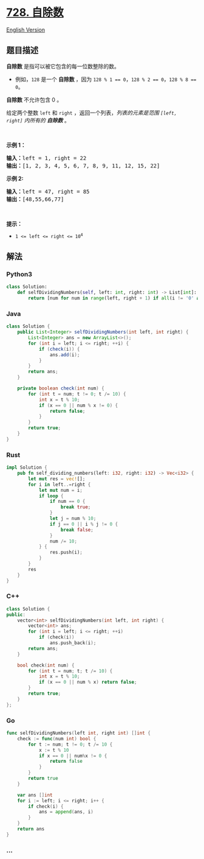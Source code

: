 # [728. 自除数](https://leetcode.cn/problems/self-dividing-numbers)

[English Version](/solution/0700-0799/0728.Self%20Dividing%20Numbers/README_EN.md)

## 题目描述

<!-- 这里写题目描述 -->

<p><strong>自除数</strong><em>&nbsp;</em>是指可以被它包含的每一位数整除的数。</p>

<ul>
	<li>例如，<code>128</code> 是一个 <strong>自除数</strong> ，因为&nbsp;<code>128 % 1 == 0</code>，<code>128 % 2 == 0</code>，<code>128 % 8 == 0</code>。</li>
</ul>

<p><strong>自除数</strong> 不允许包含 0 。</p>

<p>给定两个整数&nbsp;<code>left</code>&nbsp;和&nbsp;<code>right</code> ，返回一个列表，<em>列表的元素是范围&nbsp;<code>[left, right]</code>&nbsp;内所有的 <strong>自除数</strong></em> 。</p>

<p>&nbsp;</p>

<p><strong>示例 1：</strong></p>

<pre>
<strong>输入：</strong>left = 1, right = 22
<strong>输出：</strong>[1, 2, 3, 4, 5, 6, 7, 8, 9, 11, 12, 15, 22]
</pre>

<p><strong>示例 2:</strong></p>

<pre>
<b>输入：</b>left = 47, right = 85
<b>输出：</b>[48,55,66,77]
</pre>

<p>&nbsp;</p>

<p><strong>提示：</strong></p>

<ul>
	<li><code>1 &lt;= left &lt;= right &lt;= 10<sup>4</sup></code></li>
</ul>

## 解法

<!-- 这里可写通用的实现逻辑 -->

<!-- tabs:start -->

### **Python3**

<!-- 这里可写当前语言的特殊实现逻辑 -->

```python
class Solution:
    def selfDividingNumbers(self, left: int, right: int) -> List[int]:
        return [num for num in range(left, right + 1) if all(i != '0' and num % int(i) == 0 for i in str(num))]
```

### **Java**

<!-- 这里可写当前语言的特殊实现逻辑 -->

```java
class Solution {
    public List<Integer> selfDividingNumbers(int left, int right) {
        List<Integer> ans = new ArrayList<>();
        for (int i = left; i <= right; ++i) {
            if (check(i)) {
                ans.add(i);
            }
        }
        return ans;
    }

    private boolean check(int num) {
        for (int t = num; t != 0; t /= 10) {
            int x = t % 10;
            if (x == 0 || num % x != 0) {
                return false;
            }
        }
        return true;
    }
}
```

### **Rust**

```rust
impl Solution {
    pub fn self_dividing_numbers(left: i32, right: i32) -> Vec<i32> {
        let mut res = vec![];
        for i in left..=right {
            let mut num = i;
            if loop {
                if num == 0 {
                    break true;
                }
                let j = num % 10;
                if j == 0 || i % j != 0 {
                    break false;
                }
                num /= 10;
            } {
                res.push(i);
            }
        }
        res
    }
}
```

### **C++**

```cpp
class Solution {
public:
    vector<int> selfDividingNumbers(int left, int right) {
        vector<int> ans;
        for (int i = left; i <= right; ++i)
            if (check(i))
                ans.push_back(i);
        return ans;
    }

    bool check(int num) {
        for (int t = num; t; t /= 10) {
            int x = t % 10;
            if (x == 0 || num % x) return false;
        }
        return true;
    }
};
```

### **Go**

```go
func selfDividingNumbers(left int, right int) []int {
	check := func(num int) bool {
		for t := num; t != 0; t /= 10 {
			x := t % 10
			if x == 0 || num%x != 0 {
				return false
			}
		}
		return true
	}

	var ans []int
	for i := left; i <= right; i++ {
		if check(i) {
			ans = append(ans, i)
		}
	}
	return ans
}
```

### **...**

```

```

<!-- tabs:end -->
